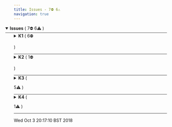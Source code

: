 ```yaml
---
title: Issues - 7⛔ 6⚠️  
navigation: true
---
```




<details style="margin-left: 0em" open="open">
<summary style="margin-left:-2em;border-bottom:solid 1px #333;">
<b>Issues</b>
(
   7⛔ 
 6⚠️ 
)
</summary>



<details style="margin-left: 2em" >
<summary style="margin-left:-2em;border-bottom:solid 1px #333;">
<b>K1</b>
(
   6⛔ 

)
</summary>

<table style="border:solid 1px #ccc">
<thead style="background-color:darkblue;color:white"><tr>
<th>Level</th>
<th>Location</th>
<th>Description</th>
</tr></thead>
<tbody>

<tr>
<td>⛔</td>
<td>view: carrier_facts <a href="/projects/look-at-me-sideways/files/carrier_facts.view.lkml#view:carrier_facts" style="text-decoration: none">⧉</a></td>
<td>No Primary Key Dimensions found in carrier_facts</td>
</tr>

<tr>
<td>⛔</td>
<td>view: flights_view_creation <a href="/projects/look-at-me-sideways/files/carrier_facts.view.lkml#view:flights_view_creation" style="text-decoration: none">⧉</a></td>
<td>No Primary Key Dimensions found in flights_view_creation</td>
</tr>

<tr>
<td>⛔</td>
<td>view: carrier_joinpaths <a href="/projects/look-at-me-sideways/files/one_to_many_example.explore.lkml#view:carrier_joinpaths" style="text-decoration: none">⧉</a></td>
<td>No Primary Key Dimensions found in carrier_joinpaths</td>
</tr>

<tr>
<td>⛔</td>
<td>view: carrier_summaries <a href="/projects/look-at-me-sideways/files/one_to_many_example.explore.lkml#view:carrier_summaries" style="text-decoration: none">⧉</a></td>
<td>No Primary Key Dimensions found in carrier_summaries</td>
</tr>

<tr>
<td>⛔</td>
<td>view: carrier_subtotals <a href="/projects/look-at-me-sideways/files/one_to_many_example.explore.lkml#view:carrier_subtotals" style="text-decoration: none">⧉</a></td>
<td>No Primary Key Dimensions found in carrier_subtotals</td>
</tr>

<tr>
<td>⛔</td>
<td>view: combined_date <a href="/projects/look-at-me-sideways/files/one_to_many_example.explore.lkml#view:combined_date" style="text-decoration: none">⧉</a></td>
<td>No Primary Key Dimensions found in combined_date</td>
</tr>

</tbody>
</table>


</details>



<details style="margin-left: 2em" >
<summary style="margin-left:-2em;border-bottom:solid 1px #333;">
<b>K2</b>
(
   1⛔ 

)
</summary>

<table style="border:solid 1px #ccc">
<thead style="background-color:darkblue;color:white"><tr>
<th>Level</th>
<th>Location</th>
<th>Description</th>
</tr></thead>
<tbody>

<tr>
<td>⛔</td>
<td>view: flights <a href="/projects/look-at-me-sideways/files/flights.view.lkml#view:flights" style="text-decoration: none">⧉</a></td>
<td>View flights has 1 Primary Key Dimension(s) but their names declare 0 columns</td>
</tr>

</tbody>
</table>


</details>



<details style="margin-left: 2em" >
<summary style="margin-left:-2em;border-bottom:solid 1px #333;">
<b>K3</b>
(

 5⚠️ 
)
</summary>

<table style="border:solid 1px #ccc">
<thead style="background-color:darkblue;color:white"><tr>
<th>Level</th>
<th>Location</th>
<th>Description</th>
</tr></thead>
<tbody>

<tr>
<td>⚠️</td>
<td>view: accidents <a href="/projects/look-at-me-sideways/files/accidents.view.lkml#view:accidents" style="text-decoration: none">⧉</a></td>
<td>Primary Key Dimensions in accidents are not declared before other dimensions</td>
</tr>

<tr>
<td>⚠️</td>
<td>view: aircraft_models <a href="/projects/look-at-me-sideways/files/aircraft_models.view.lkml#view:aircraft_models" style="text-decoration: none">⧉</a></td>
<td>Primary Key Dimensions in aircraft_models are not declared before other dimensions</td>
</tr>

<tr>
<td>⚠️</td>
<td>view: aircrafts <a href="/projects/look-at-me-sideways/files/aircrafts.view.lkml#view:aircrafts" style="text-decoration: none">⧉</a></td>
<td>Primary Key Dimensions in aircrafts are not declared before other dimensions</td>
</tr>

<tr>
<td>⚠️</td>
<td>view: carrier_day_rollup <a href="/projects/look-at-me-sideways/files/carrier_day_rollup.view.lkml#view:carrier_day_rollup" style="text-decoration: none">⧉</a></td>
<td>Primary Key Dimensions in carrier_day_rollup are not declared before other dimensions</td>
</tr>

<tr>
<td>⚠️</td>
<td>view: carriers <a href="/projects/look-at-me-sideways/files/carriers.view.lkml#view:carriers" style="text-decoration: none">⧉</a></td>
<td>Primary Key Dimensions in carriers are not declared before other dimensions</td>
</tr>

</tbody>
</table>


</details>



<details style="margin-left: 2em" >
<summary style="margin-left:-2em;border-bottom:solid 1px #333;">
<b>K4</b>
(

 1⚠️ 
)
</summary>

<table style="border:solid 1px #ccc">
<thead style="background-color:darkblue;color:white"><tr>
<th>Level</th>
<th>Location</th>
<th>Description</th>
</tr></thead>
<tbody>

<tr>
<td>⚠️</td>
<td>view: carrier_day_rollup <a href="/projects/look-at-me-sideways/files/carrier_day_rollup.view.lkml#view:carrier_day_rollup" style="text-decoration: none">⧉</a></td>
<td>Primary Key Dimensions (pk2_flight_date, pk2_carrier_id) in carrier_day_rollup are not hidden</td>
</tr>

</tbody>
</table>


</details>


</details>






Wed Oct  3 20:17:10 BST 2018
